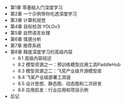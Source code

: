 
- 第1章 零基础入门深度学习
- 第2章 一个示例带你吃透深度学习
- 第3章 计算机视觉
- 第4章 目标检测 YOLOv3
- 第5章 自然语言处理
- 第6章 情感分析
- 第7章 推荐系统
- 第8章 精度深度学习的高级内容
  - 8.1 高级内容综述
  - 8.2 模型资源之一：预训练模型应用工具PaddleHub
  - 8.3 模型资源之二：飞奖产业级开源模型库
  - 8.4 飞桨产业级部署工具链
  - 8.5 设计思想、静态图、动态图和二次研发
  - 8.6 应用启发：行业应用和项目示例
- 后记


